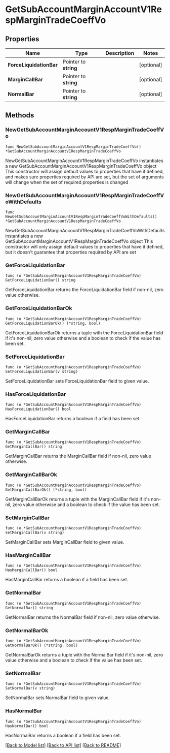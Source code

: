 # GetSubAccountMarginAccountV1RespMarginTradeCoeffVo

## Properties

Name | Type | Description | Notes
------------ | ------------- | ------------- | -------------
**ForceLiquidationBar** | Pointer to **string** |  | [optional] 
**MarginCallBar** | Pointer to **string** |  | [optional] 
**NormalBar** | Pointer to **string** |  | [optional] 

## Methods

### NewGetSubAccountMarginAccountV1RespMarginTradeCoeffVo

`func NewGetSubAccountMarginAccountV1RespMarginTradeCoeffVo() *GetSubAccountMarginAccountV1RespMarginTradeCoeffVo`

NewGetSubAccountMarginAccountV1RespMarginTradeCoeffVo instantiates a new GetSubAccountMarginAccountV1RespMarginTradeCoeffVo object
This constructor will assign default values to properties that have it defined,
and makes sure properties required by API are set, but the set of arguments
will change when the set of required properties is changed

### NewGetSubAccountMarginAccountV1RespMarginTradeCoeffVoWithDefaults

`func NewGetSubAccountMarginAccountV1RespMarginTradeCoeffVoWithDefaults() *GetSubAccountMarginAccountV1RespMarginTradeCoeffVo`

NewGetSubAccountMarginAccountV1RespMarginTradeCoeffVoWithDefaults instantiates a new GetSubAccountMarginAccountV1RespMarginTradeCoeffVo object
This constructor will only assign default values to properties that have it defined,
but it doesn't guarantee that properties required by API are set

### GetForceLiquidationBar

`func (o *GetSubAccountMarginAccountV1RespMarginTradeCoeffVo) GetForceLiquidationBar() string`

GetForceLiquidationBar returns the ForceLiquidationBar field if non-nil, zero value otherwise.

### GetForceLiquidationBarOk

`func (o *GetSubAccountMarginAccountV1RespMarginTradeCoeffVo) GetForceLiquidationBarOk() (*string, bool)`

GetForceLiquidationBarOk returns a tuple with the ForceLiquidationBar field if it's non-nil, zero value otherwise
and a boolean to check if the value has been set.

### SetForceLiquidationBar

`func (o *GetSubAccountMarginAccountV1RespMarginTradeCoeffVo) SetForceLiquidationBar(v string)`

SetForceLiquidationBar sets ForceLiquidationBar field to given value.

### HasForceLiquidationBar

`func (o *GetSubAccountMarginAccountV1RespMarginTradeCoeffVo) HasForceLiquidationBar() bool`

HasForceLiquidationBar returns a boolean if a field has been set.

### GetMarginCallBar

`func (o *GetSubAccountMarginAccountV1RespMarginTradeCoeffVo) GetMarginCallBar() string`

GetMarginCallBar returns the MarginCallBar field if non-nil, zero value otherwise.

### GetMarginCallBarOk

`func (o *GetSubAccountMarginAccountV1RespMarginTradeCoeffVo) GetMarginCallBarOk() (*string, bool)`

GetMarginCallBarOk returns a tuple with the MarginCallBar field if it's non-nil, zero value otherwise
and a boolean to check if the value has been set.

### SetMarginCallBar

`func (o *GetSubAccountMarginAccountV1RespMarginTradeCoeffVo) SetMarginCallBar(v string)`

SetMarginCallBar sets MarginCallBar field to given value.

### HasMarginCallBar

`func (o *GetSubAccountMarginAccountV1RespMarginTradeCoeffVo) HasMarginCallBar() bool`

HasMarginCallBar returns a boolean if a field has been set.

### GetNormalBar

`func (o *GetSubAccountMarginAccountV1RespMarginTradeCoeffVo) GetNormalBar() string`

GetNormalBar returns the NormalBar field if non-nil, zero value otherwise.

### GetNormalBarOk

`func (o *GetSubAccountMarginAccountV1RespMarginTradeCoeffVo) GetNormalBarOk() (*string, bool)`

GetNormalBarOk returns a tuple with the NormalBar field if it's non-nil, zero value otherwise
and a boolean to check if the value has been set.

### SetNormalBar

`func (o *GetSubAccountMarginAccountV1RespMarginTradeCoeffVo) SetNormalBar(v string)`

SetNormalBar sets NormalBar field to given value.

### HasNormalBar

`func (o *GetSubAccountMarginAccountV1RespMarginTradeCoeffVo) HasNormalBar() bool`

HasNormalBar returns a boolean if a field has been set.


[[Back to Model list]](../README.md#documentation-for-models) [[Back to API list]](../README.md#documentation-for-api-endpoints) [[Back to README]](../README.md)


